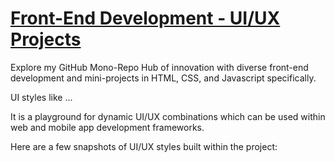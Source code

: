 

# [Front-End Development - UI/UX Projects](#)


Explore my GitHub Mono-Repo Hub of innovation with diverse front-end development and mini-projects in HTML, CSS, and Javascript specifically. 

UI styles like ...

It is a playground for dynamic UI/UX combinations which can be used within web and mobile app development frameworks. 


Here are a few snapshots of UI/UX styles built within the project:


